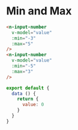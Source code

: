 # Min and Max
```html
<n-input-number
  v-model="value"
  :min="-3"
  :max="5"
/>
<n-input-number
  v-model="value"
  :min="-5"
  :max="3"
/>
```
```js
export default {
  data () {
    return {
      value: 0
    }
  }
}
```